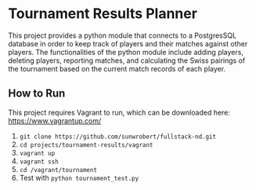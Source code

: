 # Tournament Results Planner

This project provides a python module that connects to a PostgresSQL database in order to keep track of players and their matches against other players. The functionalities of the python module include adding players, deleting players, reporting matches, and calculating the Swiss pairings of the tournament based on the current match records of each player.

## How to Run

This project requires Vagrant to run, which can be downloaded here: https://www.vagrantup.com/

1. `git clone https://github.com/sunwrobert/fullstack-nd.git`
2. `cd projects/tournament-results/vagrant`
3. `vagrant up`
4. `vagrant ssh`
5. `cd /vagrant/tournament`
6. Test with `python tournament_test.py`
